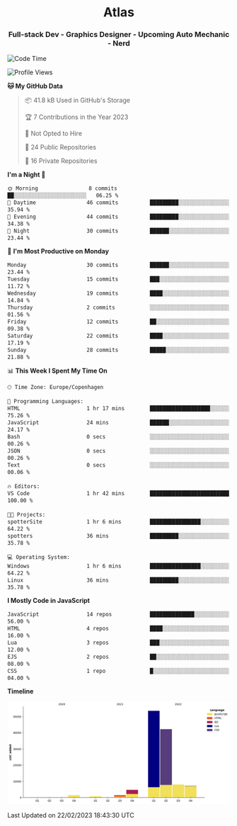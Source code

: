 <h1 align="center">Atlas</h1>
<h3 align="center">Full-stack Dev - Graphics Designer - Upcoming Auto Mechanic - Nerd</h3>

<!--START_SECTION:waka-->
![Code Time](http://img.shields.io/badge/Code%20Time-842%20hrs%2013%20mins-blue)

![Profile Views](http://img.shields.io/badge/Profile%20Views-0-blue)

**🐱 My GitHub Data** 

> 📦 41.8 kB Used in GitHub's Storage 
 > 
> 🏆 7 Contributions in the Year 2023
 > 
> 🚫 Not Opted to Hire
 > 
> 📜 24 Public Repositories 
 > 
> 🔑 16 Private Repositories 
 > 
**I'm a Night 🦉** 

```text
🌞 Morning                8 commits           ██░░░░░░░░░░░░░░░░░░░░░░░   06.25 % 
🌆 Daytime                46 commits          █████████░░░░░░░░░░░░░░░░   35.94 % 
🌃 Evening                44 commits          █████████░░░░░░░░░░░░░░░░   34.38 % 
🌙 Night                  30 commits          ██████░░░░░░░░░░░░░░░░░░░   23.44 % 
```
📅 **I'm Most Productive on Monday** 

```text
Monday                   30 commits          ██████░░░░░░░░░░░░░░░░░░░   23.44 % 
Tuesday                  15 commits          ███░░░░░░░░░░░░░░░░░░░░░░   11.72 % 
Wednesday                19 commits          ████░░░░░░░░░░░░░░░░░░░░░   14.84 % 
Thursday                 2 commits           ░░░░░░░░░░░░░░░░░░░░░░░░░   01.56 % 
Friday                   12 commits          ██░░░░░░░░░░░░░░░░░░░░░░░   09.38 % 
Saturday                 22 commits          ████░░░░░░░░░░░░░░░░░░░░░   17.19 % 
Sunday                   28 commits          █████░░░░░░░░░░░░░░░░░░░░   21.88 % 
```


📊 **This Week I Spent My Time On** 

```text
🕑︎ Time Zone: Europe/Copenhagen

💬 Programming Languages: 
HTML                     1 hr 17 mins        ███████████████████░░░░░░   75.26 % 
JavaScript               24 mins             ██████░░░░░░░░░░░░░░░░░░░   24.17 % 
Bash                     0 secs              ░░░░░░░░░░░░░░░░░░░░░░░░░   00.26 % 
JSON                     0 secs              ░░░░░░░░░░░░░░░░░░░░░░░░░   00.26 % 
Text                     0 secs              ░░░░░░░░░░░░░░░░░░░░░░░░░   00.06 % 

🔥 Editors: 
VS Code                  1 hr 42 mins        █████████████████████████   100.00 % 

🐱‍💻 Projects: 
spotterSite              1 hr 6 mins         ████████████████░░░░░░░░░   64.22 % 
spotters                 36 mins             █████████░░░░░░░░░░░░░░░░   35.78 % 

💻 Operating System: 
Windows                  1 hr 6 mins         ████████████████░░░░░░░░░   64.22 % 
Linux                    36 mins             █████████░░░░░░░░░░░░░░░░   35.78 % 
```

**I Mostly Code in JavaScript** 

```text
JavaScript               14 repos            ██████████████░░░░░░░░░░░   56.00 % 
HTML                     4 repos             ████░░░░░░░░░░░░░░░░░░░░░   16.00 % 
Lua                      3 repos             ███░░░░░░░░░░░░░░░░░░░░░░   12.00 % 
EJS                      2 repos             ██░░░░░░░░░░░░░░░░░░░░░░░   08.00 % 
CSS                      1 repo              █░░░░░░░░░░░░░░░░░░░░░░░░   04.00 % 
```



**Timeline**

![Lines of Code chart](https://raw.githubusercontent.com/Atlas7005/Atlas7005/master/assets/bar_graph.png)


 Last Updated on 22/02/2023 18:43:30 UTC
<!--END_SECTION:waka-->
